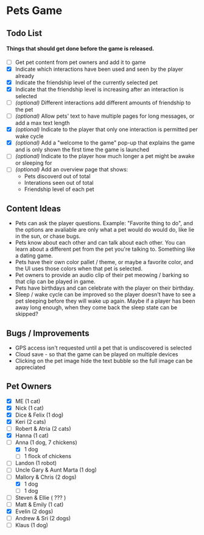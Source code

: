 # Pets Game

## Todo List

#### Things that should get done before the game is released.

- [ ] Get pet content from pet owners and add it to game
- [X] Indicate which interactions have been used and seen by the player already
- [X] Indicate the friendship level of the currently selected pet
- [X] Indicate that the friendship level is increasing after an interaction is selected
- [ ] _(optional)_ Different interactions add different amounts of friendship to the pet
- [ ] _(optional)_ Allow pets' text to have multiple pages for long messages, or add a max text length
- [X] _(optional)_ Indicate to the player that only one interaction is permitted per wake cycle
- [X] _(optional)_ Add a "welcome to the game" pop-up that explains the game and is only shown the first time the game is launched
- [ ] _(optional)_ Indicate to the player how much longer a pet might be awake or sleeping for
- [ ] _(optional)_ Add an overview page that shows:
    - Pets discoverd out of total
    - Interations seen out of total
    - Friendship level of each pet

## Content Ideas

- Pets can ask the player questions. Example: "Favorite thing to do", and the options are avaliable are only what a pet would do would do, like lie in the sun, or chase bugs.
- Pets know about each other and can talk about each other. You can learn about a different pet from the pet you're talking to. Something like a dating game.
- Pets have their own color pallet / theme, or maybe a favorite color, and the UI uses those colors when that pet is selected.
- Pet owners to provide an audio clip of their pet meowing / barking so that clip can be played in game.
- Pets have birthdays and can celebrate with the player on their birthday.
- Sleep / wake cycle can be improved so the player doesn't have to see a pet sleeping before they will wake up again. Maybe if a player has been away long enough, when they come back the sleep state can be skipped?

## Bugs / Improvements

- GPS access isn't requested until a pet that is undiscovered is selected
- Cloud save - so that the game can be played on multiple devices
- Clicking on the pet image hide the text bubble so the full image can be appreciated

## Pet Owners

- [X] ME (1 cat)
- [X] Nick (1 cat)
- [X] Dice & Felix (1 dog)
- [X] Keri (2 cats)
- [ ] Robert & Atria (2 cats)
- [X] Hanna (1 cat)
- [ ] Anna (1 dog, 7 chickens)
    - [X] 1 dog
    - [ ] 1 flock of chickens
- [ ] Landon (1 robot)
- [ ] Uncle Gary & Aunt Marta (1 dog)
- [ ] Mallory & Chris (2 dogs)
    - [X] 1 dog
    - [ ] 1 dog
- [ ] Steven & Ellie ( ??? )
- [ ] Matt & Emily (1 cat)
- [X] Evelin (2 dogs)
- [ ] Andrew & Sri (2 dogs)
- [ ] Klaus (1 dog)

